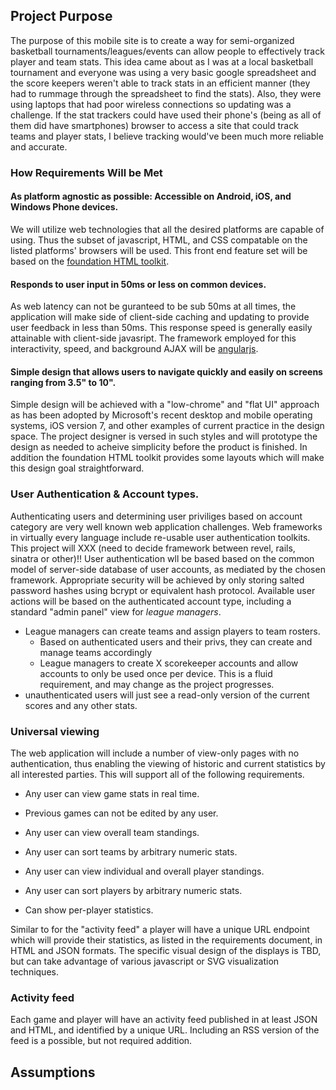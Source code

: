 ## Project Purpose

The purpose of this mobile site is to create a way for semi-organized basketball tournaments/leagues/events can allow people to effectively track player and team stats. This idea came about as I was at a local basketball tournament and everyone was using a very basic google spreadsheet and the score keepers weren't able to track stats in an efficient manner (they had to rummage through the spreadsheet to find the stats). Also, they were using laptops that had poor wireless connections so updating was a challenge. If the stat trackers could have used their phone's (being as all of them did have smartphones) browser to access a site that could track teams and player stats, I believe tracking would've been much more reliable and accurate.

### How Requirements Will be Met

#### As platform agnostic as possible: Accessible on Android, iOS, and Windows Phone devices.
We will utilize web technologies that all the desired platforms are capable of using. Thus the subset of javascript, HTML, and CSS compatable on the listed platforms' browsers will be used. This front end feature set will be based on the [foundation HTML toolkit](http://foundation.zurb.com/).

#### Responds to user input in 50ms or less on common devices. 
As web latency can not be guranteed to be sub 50ms at all times, the application will make side of client-side caching and updating to provide user feedback in less than 50ms. This response speed is generally easily attainable with client-side javasript. The framework employed for this interactivity, speed, and background AJAX will be [angularjs](http://angularjs.org/).

#### Simple design that allows users to navigate quickly and easily on screens ranging from 3.5" to 10". 
Simple design will be achieved with a "low-chrome" and "flat UI" approach as has been adopted by Microsoft's recent desktop and mobile operating systems, iOS version 7, and other examples of current practice in the design space. The project designer is versed in such styles and will prototype the design as needed to acheive simplicity before the product is finished. In addition the foundation HTML toolkit provides some layouts which will make this design goal straightforward.

### User Authentication & Account types.
Authenticating users and determining user priviliges based on account category are very well known web application challenges. Web frameworks in virtually every language include re-usable user authentication toolkits. This project will XXX (need to decide framework between revel, rails, sinatra or other)!!
User authentication wll be based based on the common model of server-side database of user accounts, as mediated by the chosen framework. Appropriate security will be achieved by only storing salted password hashes using bcrypt or equivalent hash protocol. Available user actions will be based on the authenticated account type, including a standard "admin panel" view for _league managers_.

* League managers can create teams and assign players to team rosters.
  * Based on authenticated users and their privs, they can create and manage teams accordingly
  * League managers to create X scorekeeper accounts and allow accounts to only be used once per device. This is a fluid requirement, and may change as the project progresses.
* unauthenticated users will just see a read-only version of the current scores and any other stats.



### Universal viewing
The web application will include a number of view-only pages with no authentication, thus enabling the viewing of historic and current statistics by all interested parties. This will support all of the following requirements.

* Any user can view game stats in real time.
* Previous games can not be edited by any user.
* Any user can view overall team standings.
* Any user can sort teams by arbitrary numeric stats.
* Any user can view individual and overall player standings.
* Any user can sort players by arbitrary numeric stats.

* Can show per-player statistics.

Similar to for the "activity feed" a player will have a unique URL endpoint which will provide their statistics, as listed in the requirements document, in HTML and JSON formats.
The specific visual design of the displays is TBD, but can take advantage of various javascript or SVG visualization techniques.

### Activity feed
Each game and player will have an activity feed published in at least JSON and HTML, and identified by a unique URL. Including an RSS version of the feed is a possible, but not required addition.



Assumptions
-----------


